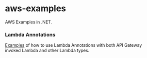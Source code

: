 # aws-examples
AWS Examples in .NET.

### Lambda Annotations
[Examples](https://github.com/aandonoska/aws-examples/tree/main/AwsExamples/LambdaAnnotations) of how to use Lambda Annotations with both API Gateway invoked Lambda and other Lambda types.
